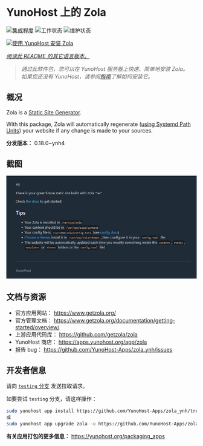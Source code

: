 <!--
注意：此 README 由 <https://github.com/YunoHost/apps/tree/master/tools/readme_generator> 自动生成
请勿手动编辑。
-->

# YunoHost 上的 Zola

[![集成程度](https://dash.yunohost.org/integration/zola.svg)](https://dash.yunohost.org/appci/app/zola) ![工作状态](https://ci-apps.yunohost.org/ci/badges/zola.status.svg) ![维护状态](https://ci-apps.yunohost.org/ci/badges/zola.maintain.svg)

[![使用 YunoHost 安装 Zola](https://install-app.yunohost.org/install-with-yunohost.svg)](https://install-app.yunohost.org/?app=zola)

*[阅读此 README 的其它语言版本。](./ALL_README.md)*

> *通过此软件包，您可以在 YunoHost 服务器上快速、简单地安装 Zola。*  
> *如果您还没有 YunoHost，请参阅[指南](https://yunohost.org/install)了解如何安装它。*

## 概况

Zola is a [Static Site Generator](https://en.wikipedia.org/wiki/Static_site_generator).

With this package, Zola will automatically regenerate ([using Systemd Path Units](https://www.putorius.net/systemd-path-units.html)) your website if any change is made to your sources.


**分发版本：** 0.18.0~ynh4

## 截图

![Zola 的截图](./doc/screenshots/zola-screenshot.jpg)

## 文档与资源

- 官方应用网站： <https://www.getzola.org/>
- 官方管理文档： <https://www.getzola.org/documentation/getting-started/overview/>
- 上游应用代码库： <https://github.com/getzola/zola>
- YunoHost 商店： <https://apps.yunohost.org/app/zola>
- 报告 bug： <https://github.com/YunoHost-Apps/zola_ynh/issues>

## 开发者信息

请向 [`testing` 分支](https://github.com/YunoHost-Apps/zola_ynh/tree/testing) 发送拉取请求。

如要尝试 `testing` 分支，请这样操作：

```bash
sudo yunohost app install https://github.com/YunoHost-Apps/zola_ynh/tree/testing --debug
或
sudo yunohost app upgrade zola -u https://github.com/YunoHost-Apps/zola_ynh/tree/testing --debug
```

**有关应用打包的更多信息：** <https://yunohost.org/packaging_apps>
